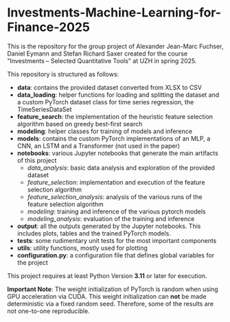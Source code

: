 # Investments-Machine-Learning-for-Finance-2025


This is the repository for the group project of Alexander Jean-Marc Fuchser, Daniel Eymann 
and Stefan Richard Saxer created for the course "Investments – Selected Quantitative Tools" at UZH in spring 2025.

This repository is structured as follows:
- **data**: contains the provided dataset converted from XLSX to CSV
- **data_loading**: helper functions for loading and splitting the dataset and a custom PyTorch dataset class for time series regression, the TimeSeriesDataSet
- **feature_search**: the implementation of the heuristic feature selection algorithm based on greedy best-first search
- **modeling**: helper classes for training of models and inference
- **models**: contains the custom PyTorch implementations of an MLP, a CNN, an LSTM and a Transformer (not used in the paper)
- **notebooks**: various Jupyter notebooks that generate the main artifacts of this project 
  - *data_analysis*: basic data analysis and exploration of the provided dataset
  - *feature_selection*: implementation and execution of the feature selection algorithm 
  - *feature_selection_analysis*: analysis of the various runs of the feature selection algorithm 
  - *modeling*: training and inference of the various pytorch models 
  - *modeling_analysis*: evaluation of the training and inference 
- **output**: all the outputs generated by the Jupyter notebooks. This includes plots, tables and the trained PyTorch models.
- **tests**: some rudimentary unit tests for the most important components
- **utils**: utility functions, mostly used for plotting
- **configuration.py**: a configuration file that defines global variables for the project

 This project requires at least Python Version **3.11** or later for execution. 
 
**Important Note**: The weight initialization of PyTorch is random when using GPU acceleration via CUDA. 
This weight initialization can **not** be made deterministic via a fixed random seed. Therefore, some of the results are not one-to-one 
reproducible. 